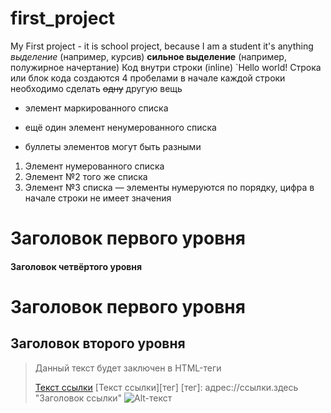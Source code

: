 # first_project
My First project - it is school project, because I am a student
it's anything
*выделение* (например, курсив)
 **сильное выделение** (например, полужирное начертание)
 Код внутри строки (inline) `Hello world!
 Строка или блок кода создаются 4 пробелами в начале каждой строки
 необходимо сделать ~~одну~~ другую вещь
 * элемент маркированного списка
 - ещё один элемент ненумерованного списка
 + буллеты элементов могут быть разными
 1. Элемент нумерованного списка
 2. Элемент №2 того же списка
 9. Элемент №3 списка — элементы нумеруются по порядку, цифра в начале строки не имеет значения
 # Заголовок первого уровня
#### Заголовок четвёртого уровня
Заголовок первого уровня
========================
Заголовок второго уровня
------------------------
> Данный текст будет заключен в HTML-теги <blockquote></blockquote>
[Текст ссылки](адрес://ссылки.здесь "Заголовок ссылки")
[Текст ссылки][тег]
[тег]: адрес://ссылки.здесь "Заголовок ссылки"
![Alt-текст](адрес://ссылки.здесь "Заголовок изображения")